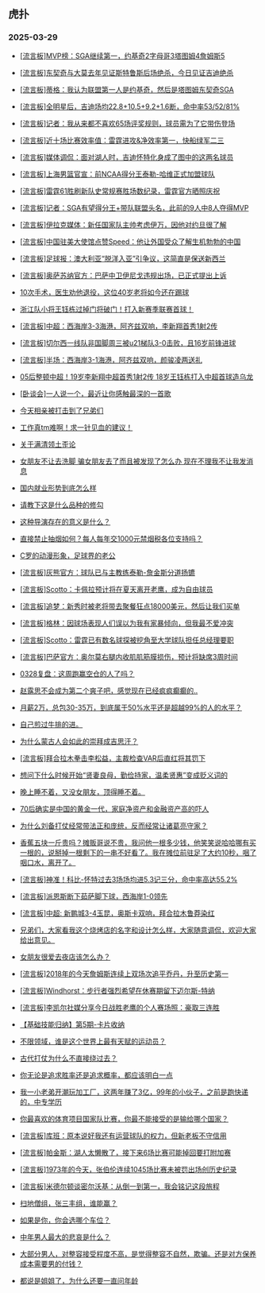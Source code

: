 ## 虎扑 
### 2025-03-29

+ [[流言板]MVP榜：SGA继续第一，约基奇2字母哥3塔图姆4詹姆斯5](https://bbs.hupu.com/631421946.html)

+ [[流言板]东契奇与大莫去年见证斯特鲁斯后场绝杀，今日见证吉迪绝杀](https://bbs.hupu.com/631419808.html)

+ [[流言板]蒂格：我认为联盟第一人是约基奇，然后是塔图姆东契奇SGA](https://bbs.hupu.com/631419590.html)

+ [[流言板]全明星后，吉迪场均22.8+10.5+9.2+1.6断，命中率53/52/81%](https://bbs.hupu.com/631422547.html)

+ [[流言板]记者：我从来都不喜欢65场评奖规则，球员需为了它带伤登场](https://bbs.hupu.com/631422683.html)

+ [[流言板]近十场比赛效率值：雷霆进攻&amp;净效率第一，快船绿军二三](https://bbs.hupu.com/631423577.html)

+ [[流言板]媒体调侃：面对湖人时，吉迪怀特化身成了图中的这两名球员](https://bbs.hupu.com/631419979.html)

+ [[流言板]上海男篮官宣：前NCAA得分王泰勒-哈维正式加盟球队](https://bbs.hupu.com/631423541.html)

+ [[流言板]雷霆61胜刷新队史常规赛胜场数纪录，雷霆官方晒照庆祝](https://bbs.hupu.com/631419685.html)

+ [[流言板]记者：SGA有望得分王+带队联盟头名，此前的9人中8人夺得MVP](https://bbs.hupu.com/631420610.html)

+ [[流言板]伊拉克媒体：新任国家队主帅考虑伊万，因他对约旦很了解](https://bbs.hupu.com/631419037.html)

+ [[流言板]中国驻美大使馆点赞Speed：他让外国受众了解生机勃勃的中国](https://bbs.hupu.com/631414731.html)

+ [[流言板]足球报：澳大利亚“脱洋入亚”引争议，这简直是保送新西兰](https://bbs.hupu.com/631416519.html)

+ [[流言板]奥萨苏纳官方：巴萨中卫伊尼戈违规出场，已正式提出上诉](https://bbs.hupu.com/631423384.html)

+ [10次手术，医生劝他退役，这位40岁老将如今还在踢球](https://bbs.hupu.com/631415659.html)

+ [浙江队小将王钰栋过掉门将破门！打入新赛季联赛首球！](https://bbs.hupu.com/631421433.html)

+ [[流言板]中超：西海岸3-3海港，阿齐兹双响，李新翔首秀1射2传](https://bbs.hupu.com/631421983.html)

+ [[流言板]切尔西一线队非国脚周三被u21梯队3-0击败，且16岁前锋进球](https://bbs.hupu.com/631420472.html)

+ [[流言板]半场：西海岸3-1海港，阿齐兹双响，颜骏凌两送礼](https://bbs.hupu.com/631420873.html)

+ [05后整顿中超！19岁李新翔中超首秀1射2传 18岁王钰栋打入中超首球造乌龙](https://bbs.hupu.com/631422480.html)

+ [[卧谈会]一人说一个，最近让你感触最深的一首歌](https://bbs.hupu.com/631422150.html)

+ [今天相亲被打击到了兄弟们](https://bbs.hupu.com/631419833.html)

+ [工作真tm难啊！求一针见血的建议！](https://bbs.hupu.com/631420706.html)

+ [关于满清领土歪论](https://bbs.hupu.com/631421738.html)

+ [女朋友不让去洗脚 骗女朋友去了而且被发现了怎么办 现在不理我不让我发消息](https://bbs.hupu.com/631419682.html)

+ [国内就业形势到底怎么样](https://bbs.hupu.com/631419663.html)

+ [请教下这是什么品种的修勾](https://bbs.hupu.com/631423825.html)

+ [这种导演存在的意义是什么？](https://bbs.hupu.com/631420901.html)

+ [直接禁止抽烟如何？每人每年交1000元禁烟税各位支持吗？](https://bbs.hupu.com/631419598.html)

+ [C罗的动漫形象，足球界的老公](https://bbs.hupu.com/631419918.html)

+ [[流言板]灰熊官方：球队已与主教练泰勒-詹金斯分道扬镳](https://bbs.hupu.com/631424828.html)

+ [[流言板]Scotto：卡佩拉预计将在夏天离开老鹰，成为自由球员](https://bbs.hupu.com/631424210.html)

+ [[流言板]追梦：新秀时被老将带去聚餐狂点18000美元，然后让我们买单](https://bbs.hupu.com/631423969.html)

+ [[流言板]格林：因球场表现人们误以为我有家暴倾向，但我最不爱冲突](https://bbs.hupu.com/631424035.html)

+ [[流言板]Scotto：雷霆已有数名球探被挖角至大学球队担任总经理要职](https://bbs.hupu.com/631424135.html)

+ [[流言板]巴萨官方：奥尔莫右腿内收肌肌筋膜损伤，预计将缺席3周时间](https://bbs.hupu.com/631422032.html)

+ [0328复盘：这周跑赢空仓的人了吗？](https://bbs.hupu.com/631420595.html)

+ [赵露思不会成为第二个爽子吧，感觉现在已经疯疯癫癫的..](https://bbs.hupu.com/631422376.html)

+ [月薪2万，总包30-35万，到底属于50%水平还是超越99%的人的水平？](https://bbs.hupu.com/631420332.html)

+ [自己煎过牛排的进。](https://bbs.hupu.com/631422254.html)

+ [为什么蒙古人会如此的崇拜成吉思汗？](https://bbs.hupu.com/631423515.html)

+ [[流言板]拜合拉木拳击李松益，主裁检查VAR后直红将其罚下](https://bbs.hupu.com/631422893.html)

+ [想问下什么时候开始“贤妻良母，勤俭持家，温柔贤惠”变成贬义词的](https://bbs.hupu.com/631424480.html)

+ [晚上睡不着，又没女朋友，顶得睡不着。](https://bbs.hupu.com/631422681.html)

+ [70后确实是中国的黄金一代，家庭净资产和金融资产高的吓人](https://bbs.hupu.com/631422231.html)

+ [为什么刘备打仗经常带法正和庞统，反而经常让诸葛亮守家？](https://bbs.hupu.com/631421745.html)

+ [香蕉五块一斤贵吗？摊贩哥说不贵，我问他一根多少钱，他笑笑说哈哈哪有买一根的，说掰掉一根剩下的一串不好看了。我在摊位前驻足了大约10秒，咽了咽口水，离开了。](https://bbs.hupu.com/631421901.html)

+ [[流言板]神准！科比-怀特过去3场场均进5.3记三分，命中率高达55.2%](https://bbs.hupu.com/631422709.html)

+ [[流言板]派恩斯断下茹萨脚下球，西海岸1-0领先](https://bbs.hupu.com/631420308.html)

+ [[流言板]中超: 新鹏城3-4玉昆，奥斯卡双响，拜合拉木鲁莽染红](https://bbs.hupu.com/631423283.html)

+ [兄弟们，大家看我这个烧烤店的名字和设计怎么样，大家随意调侃，欢迎大家给出意见。](https://bbs.hupu.com/631423675.html)

+ [女朋友很爱去夜店该怎么办？](https://bbs.hupu.com/631423038.html)

+ [[流言板]2018年的今天詹姆斯连续上双场次追平乔丹，升至历史第一](https://bbs.hupu.com/631424791.html)

+ [[流言板]Windhorst：步行者强烈希望在休赛期留下迈尔斯-特纳](https://bbs.hupu.com/631423718.html)

+ [[流言板]李凯尔社媒分享今日战胜老鹰的个人赛场照：豪取三连胜](https://bbs.hupu.com/631424369.html)

+ [【基础技能归纳】第5期-卡片收纳](https://bbs.hupu.com/631424614.html)

+ [不限领域，谁是这个世界上最有天赋的运动员？](https://bbs.hupu.com/631424399.html)

+ [古代打仗为什么不直接绕过去？ ​](https://bbs.hupu.com/631424645.html)

+ [你无论是追求胜率还是追求概率，都应该明白一点](https://bbs.hupu.com/631423827.html)

+ [我一小老弟开潮玩加工厂，这两年赚了3亿，99年的小伙子，之前是跑快递的，中专学历](https://bbs.hupu.com/631423268.html)

+ [你最喜欢的体育项目国家队比赛，你最不能接受的是输给哪个国家？](https://bbs.hupu.com/631424516.html)

+ [[流言板]库班：原本说好我还有运营球队的权力，但新老板不守信用](https://bbs.hupu.com/631425151.html)

+ [[流言板]帕金斯：湖人太懒散了，接下来6场比赛可能掉回要打附加赛](https://bbs.hupu.com/631425259.html)

+ [[流言板]1973年的今天，张伯伦连续1045场比赛未被罚出场创历史纪录](https://bbs.hupu.com/631424759.html)

+ [[流言板]米德尔顿谈密尔沃基：从倒一到第一，我会铭记这段旅程](https://bbs.hupu.com/631424310.html)

+ [扫地僧组，张三丰组，谁能赢？ ​](https://bbs.hupu.com/631424776.html)

+ [如果是你，你会选哪个车位？ ​](https://bbs.hupu.com/631424706.html)

+ [中年男人最大的悲哀是什么？](https://bbs.hupu.com/631424471.html)

+ [大部分男人，对整容接受程度不高，是觉得整容不自然，欺骗。还是对方保养成本需要男的付钱？](https://bbs.hupu.com/631424046.html)

+ [都说是姐姐了，为什么还要一直问年龄](https://bbs.hupu.com/631424368.html)

